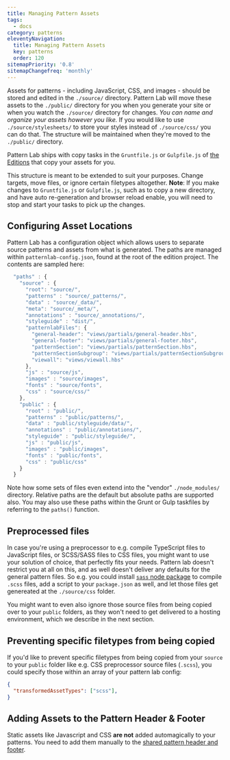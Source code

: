 ```yaml
---
title: Managing Pattern Assets
tags:
  - docs
category: patterns
eleventyNavigation:
  title: Managing Pattern Assets
  key: patterns
  order: 120
sitemapPriority: '0.8'
sitemapChangefreq: 'monthly'
---
```


Assets for patterns - including JavaScript, CSS, and images - should be stored and edited in the `./source/` directory. Pattern Lab will move these assets to the `./public/` directory for you when you generate your site or when you watch the `./source/` directory for changes. _You can name and organize your assets however you like._ If you would like to use `./source/stylesheets/` to store your styles instead of `./source/css/` you can do that. The structure will be maintained when they're moved to the `./public/` directory.

Pattern Lab ships with copy tasks in the `Gruntfile.js` or `Gulpfile.js` of [the Editions](https://github.com/pattern-lab/?utf8=%E2%9C%93&query=edition-node) that copy your assets for you.

This structure is meant to be extended to suit your purposes. Change targets, move files, or ignore certain filetypes altogether. **Note**: If you make changes to `Gruntfile.js` or `Gulpfile.js`, such as to copy a new directory, and have auto re-generation and browser reload enable, you will need to stop and start your tasks to pick up the changes.

## Configuring Asset Locations

Pattern Lab has a configuration object which allows users to separate source patterns and assets from what is generated. The paths are managed within `patternlab-config.json`, found at the root of the edition project. The contents are sampled here:

```javascript
  "paths" : {
    "source" : {
      "root": "source/",
      "patterns" : "source/_patterns/",
      "data" : "source/_data/",
      "meta": "source/_meta/",
      "annotations" : "source/_annotations/",
      "styleguide" : "dist/",
      "patternlabFiles": {
        "general-header": "views/partials/general-header.hbs",
        "general-footer": "views/partials/general-footer.hbs",
        "patternSection": "views/partials/patternSection.hbs",
        "patternSectionSubgroup": "views/partials/patternSectionSubgroup.hbs",
        "viewall": "views/viewall.hbs"
      },
      "js" : "source/js",
      "images" : "source/images",
      "fonts" : "source/fonts",
      "css" : "source/css/"
    },
    "public" : {
      "root" : "public/",
      "patterns" : "public/patterns/",
      "data" : "public/styleguide/data/",
      "annotations" : "public/annotations/",
      "styleguide" : "public/styleguide/",
      "js" : "public/js",
      "images" : "public/images",
      "fonts" : "public/fonts",
      "css" : "public/css"
    }
  }
```

Note how some sets of files even extend into the "vendor" `./node_modules/` directory. Relative paths are the default but absolute paths are supported also. You may also use these paths within the Grunt or Gulp taskfiles by referring to the `paths()` function.

## Preprocessed files

In case you're using a preprocessor to e.g. compile TypeScript files to JavaScript files, or SCSS/SASS files to CSS files, you might want to use your solution of choice, that perfectly fits your needs. Pattern lab doesn't restrict you at all on this, and as well doesn't deliver any defaults for the general pattern files. So e.g. you could install [`sass` node package](https://www.npmjs.com/package/sass) to compile `.scss` files, add a script to your `package.json` as well, and let those files get genereated at the `./source/css` folder.

You might want to even also ignore those source files from being copied over to your `public` folders, as they won't need to get delivered to a hosting environment, which we describe in the next section.

## Preventing specific filetypes from being copied

If you'd like to prevent specific filetypes from being copied from your `source` to your `public` folder like e.g. CSS preprocessor source files (`.scss`), you could specify those within an array of your pattern lab config:
``` json
{
  "transformedAssetTypes": ["scss"],
}
```

## Adding Assets to the Pattern Header &amp; Footer

Static assets like Javascript and CSS **are not** added automagically to your patterns. You need to add them manually to the [shared pattern header and footer](/docs/modifying-the-pattern-header-and-footer/).
